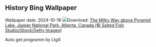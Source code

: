 ## History Bing Wallpaper
Wallpaper date: 2024-10-19
![](https://www.bing.com/th?id=OHR.JasperDark_EN-CA8643042761_UHD.jpg&w=1000)Download: [The Milky Way above Pyramid Lake, Jasper National Park, Alberta, Canada (© Salted Fish Studio/iStock/Getty Images)](https://www.bing.com/th?id=OHR.JasperDark_EN-CA8643042761_UHD.jpg)

Auto get programm by LtgX
